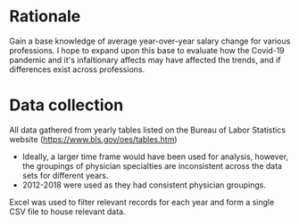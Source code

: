 # Rationale

Gain a base knowledge of average year-over-year salary change for various professions. I hope to expand upon this base to evaluate how the Covid-19 pandemic and it's infaltionary affects may have affected the trends, and if differences exist across professions. 

# Data collection

All data gathered from yearly tables listed on the Bureau of Labor Statistics website (https://www.bls.gov/oes/tables.htm)
- Ideally, a larger time frame would have been used for analysis, however, the groupings of physician specialties are inconsistent across the data sets for different years.
- 2012-2018 were used as they had consistent physician groupings.

Excel was used to filter relevant records for each year and form a single CSV file to house relevant data.
